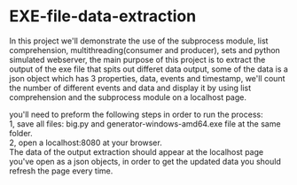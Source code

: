 # EXE-file-data-extraction

In this project we'll demonstrate the use of the subprocess module, list comprehension, multithreading(consumer and producer), sets and python simulated webserver, the main purpose of this project is to extract the output of the exe file that spits out differet data output, some of the data is a json object which has 3 properties, data, events and timestamp, we'll count the number of different events and data and display it by using list comprehension and the subprocess module on a localhost page.
  
you'll need to preform the following steps in order to run the process:\
1, save all files: big.py and generator-windows-amd64.exe file at the same folder.\
2, open a localhost:8080 at your browser.\
The data of the output extraction should appear at the localhost page you've open as a json objects, in order to get the updated data you should refresh the page every time.

